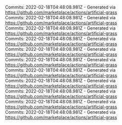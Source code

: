 Commits: 2022-02-18T04:48:08.981Z - Generated via https://github.com/marketplace/actions/artificial-grass
<br>
Commits: 2022-02-18T04:48:08.981Z - Generated via https://github.com/marketplace/actions/artificial-grass
<br>
Commits: 2022-02-18T04:48:08.981Z - Generated via https://github.com/marketplace/actions/artificial-grass
<br>
Commits: 2022-02-18T04:48:08.981Z - Generated via https://github.com/marketplace/actions/artificial-grass
<br>
Commits: 2022-02-18T04:48:08.981Z - Generated via https://github.com/marketplace/actions/artificial-grass
<br>
Commits: 2022-02-18T04:48:08.981Z - Generated via https://github.com/marketplace/actions/artificial-grass
<br>
Commits: 2022-02-18T04:48:08.981Z - Generated via https://github.com/marketplace/actions/artificial-grass
<br>
Commits: 2022-02-18T04:48:08.981Z - Generated via https://github.com/marketplace/actions/artificial-grass
<br>
Commits: 2022-02-18T04:48:08.981Z - Generated via https://github.com/marketplace/actions/artificial-grass
<br>
Commits: 2022-02-18T04:48:08.981Z - Generated via https://github.com/marketplace/actions/artificial-grass
<br>
Commits: 2022-02-18T04:48:08.981Z - Generated via https://github.com/marketplace/actions/artificial-grass
<br>

